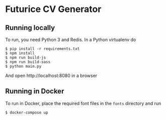 # Futurice CV Generator

## Running locally

To run, you need Python 3 and Redis. In a Python virtualenv do

```
$ pip install -r requirements.txt
$ npm install
$ npm run build-js
$ npm run build-sass
$ python main.py
```

And open http://localhost:8080 in a browser

## Running in Docker

To run in Docker, place the required font files in the `fonts` directory and run

```
$ docker-compose up
```
